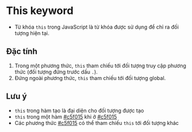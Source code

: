 # This keyword

- Từ khóa `this` trong JavaScript là từ khóa được sử dụng để chỉ ra đối tượng hiện tại.

## Đặc tính

1. Trong một phương thức, `this` tham chiếu tới đối tượng truy cập phương thức (đối tượng đứng trước dấu `.`).
2. Đứng ngoài phương thức, `this` tham chiếu tới đối tượng global.

## Lưu ý

- `this` trong hàm tạo là đại diện cho đối tượng được tạo
- `this` trong một hàm [#c5f015](undefined) khi ở [#c5f015](<strict mode>)
- Các phương thức [#c5f015](<bind(),call(),apply()>) có thể tham chiếu `this` tới đối tượng khác
